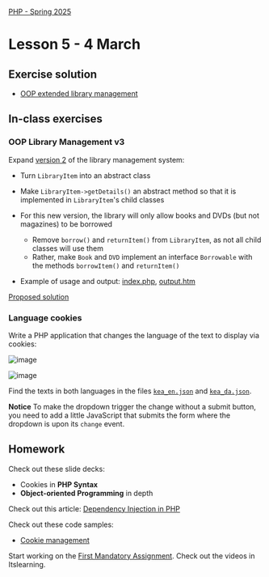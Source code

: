 [PHP - Spring 2025](https://github.com/arturomorarioja-kea/WD_PHP_F25/blob/main/README.md)

# Lesson 5 - 4 March

[--> php_pdo -> rework folder structure. initialise.php]: #

## Exercise solution
- [OOP extended library management](https://github.com/arturomorarioja/php_oop_library_v2)

## In-class exercises

### OOP Library Management v3

Expand [version 2](https://github.com/arturomorarioja/php_oop_library_v2) of the library management system:
- Turn `LibraryItem` into an abstract class
- Make `LibraryItem->getDetails()` an abstract method so that it is implemented in `LibraryItem`'s child classes
- For this new version, the library will only allow books and DVDs (but not magazines) to be borrowed
  - Remove `borrow()` and `returnItem()` from `LibraryItem`, as not all child classes will use them
  - Rather, make `Book` and `DVD` implement an interface `Borrowable` with the methods `borrowItem()` and `returnItem()`

- Example of usage and output: [index.php](https://github.com/arturomorarioja-kea/WD_PHP_F25/blob/main/Lesson05/index.php), [output.htm](https://github.com/arturomorarioja-kea/WD_PHP_F25/blob/main/Lesson05/output.htm)

[Proposed solution](https://github.com/arturomorarioja/php_oop_library_v3)

### Language cookies
Write a PHP application that changes the language of the text to display via cookies:

![image](https://github.com/user-attachments/assets/8b5ebf44-06fc-49db-b9cb-f4490adef826)

![image](https://github.com/user-attachments/assets/3c4e79a1-d080-41b6-8876-9664bbb032e2)

Find the texts in both languages in the files [`kea_en.json`](https://github.com/arturomorarioja-kea/WD_PHP_F25/blob/main/Lesson02/kea_en.json) and [`kea_da.json`](https://github.com/arturomorarioja-kea/WD_PHP_F25/blob/main/Lesson02/kea_da.json).

**Notice**
To make the dropdown trigger the change without a submit button, you need to add a little JavaScript that submits the form where the dropdown is upon its `change` event.

## Homework
Check out these slide decks:
- Cookies in **PHP Syntax**
- **Object-oriented Programming** in depth

Check out this article: [Dependency Injection in PHP](https://medium.com/software-engineering-and-architecture/dependency-injection-in-php-804b19a129ac)

Check out these code samples:
- [Cookie management](https://github.com/arturomorarioja/php_cookies)

Start working on the [First Mandatory Assignment](https://kea-fronter.itslearning.com/LearningToolElement/ViewLearningToolElement.aspx?LearningToolElementId=1366218). Check out the videos in Itslearning.
